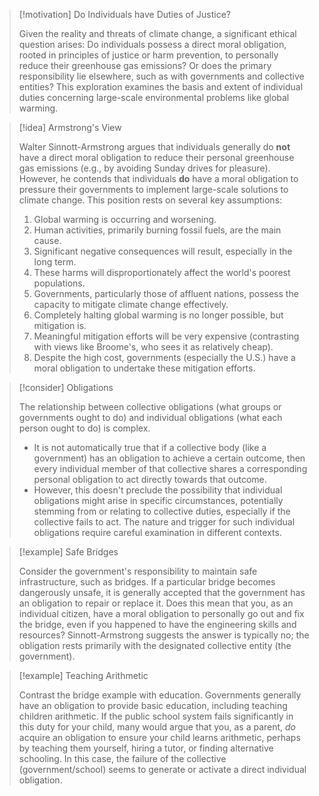 > [!motivation] Do Individuals have Duties of Justice?
>
> Given the reality and threats of climate change, a significant ethical question arises: Do individuals possess a direct moral obligation, rooted in principles of justice or harm prevention, to personally reduce their greenhouse gas emissions? Or does the primary responsibility lie elsewhere, such as with governments and collective entities? This exploration examines the basis and extent of individual duties concerning large-scale environmental problems like global warming.

> [!idea] Armstrong's View
>
> Walter Sinnott-Armstrong argues that individuals generally do **not** have a direct moral obligation to reduce their personal greenhouse gas emissions (e.g., by avoiding Sunday drives for pleasure). However, he contends that individuals **do** have a moral obligation to pressure their governments to implement large-scale solutions to climate change. This position rests on several key assumptions:
> 1.  Global warming is occurring and worsening.
> 2.  Human activities, primarily burning fossil fuels, are the main cause.
> 3.  Significant negative consequences will result, especially in the long term.
> 4.  These harms will disproportionately affect the world's poorest populations.
> 5.  Governments, particularly those of affluent nations, possess the capacity to mitigate climate change effectively.
> 6.  Completely halting global warming is no longer possible, but mitigation is.
> 7.  Meaningful mitigation efforts will be very expensive (contrasting with views like Broome's, who sees it as relatively cheap).
> 8.  Despite the high cost, governments (especially the U.S.) have a moral obligation to undertake these mitigation efforts.

> [!consider] Obligations
>
> The relationship between collective obligations (what groups or governments ought to do) and individual obligations (what each person ought to do) is complex.
> - It is not automatically true that if a collective body (like a government) has an obligation to achieve a certain outcome, then every individual member of that collective shares a corresponding personal obligation to act directly towards that outcome.
> - However, this doesn't preclude the possibility that individual obligations might arise in specific circumstances, potentially stemming from or relating to collective duties, especially if the collective fails to act. The nature and trigger for such individual obligations require careful examination in different contexts.

> [!example] Safe Bridges
>
> Consider the government's responsibility to maintain safe infrastructure, such as bridges. If a particular bridge becomes dangerously unsafe, it is generally accepted that the government has an obligation to repair or replace it. Does this mean that you, as an individual citizen, have a moral obligation to personally go out and fix the bridge, even if you happened to have the engineering skills and resources? Sinnott-Armstrong suggests the answer is typically no; the obligation rests primarily with the designated collective entity (the government).

> [!example] Teaching Arithmetic
>
> Contrast the bridge example with education. Governments generally have an obligation to provide basic education, including teaching children arithmetic. If the public school system fails significantly in this duty for your child, many would argue that you, as a parent, *do* acquire an obligation to ensure your child learns arithmetic, perhaps by teaching them yourself, hiring a tutor, or finding alternative schooling. In this case, the failure of the collective (government/school) seems to generate or activate a direct individual obligation.
